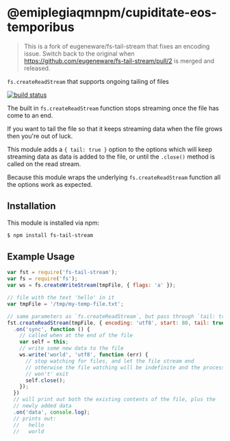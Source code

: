 # @emiplegiaqmnpm/cupiditate-eos-temporibus

> This is a fork of eugeneware/fs-tail-stream that fixes an encoding issue.
> Switch back to the original when https://github.com/eugeneware/fs-tail-stream/pull/2 is merged and released.

`fs.createReadStream` that supports ongoing tailing of files

[![build status](https://secure.travis-ci.org/eugeneware/fs-tail-stream.png)](http://travis-ci.org/eugeneware/fs-tail-stream)

The built in `fs.createReadStream` function stops streaming once the file has
come to an end.

If you want to tail the file so that it keeps streaming data when the file grows
then you're out of luck.

This module adds a `{ tail: true }` option to the options which will keep
streaming data as data is added to the file, or until the `.close()` method
is called on the read stream.

Because this module wraps the underlying `fs.createReadStream` function all
the options work as expected.

## Installation

This module is installed via npm:

``` bash
$ npm install fs-tail-stream
```

## Example Usage

``` js
var fst = require('fs-tail-stream');
var fs = require('fs');
var ws = fs.createWriteStream(tmpFile, { flags: 'a' });

// file with the text 'hello' in it
var tmpFile = '/tmp/my-temp-file.txt';

// same parameters as `fs.createReadStream`, but pass through `tail: true`
fst.createReadStream(tmpFile, { encoding: 'utf8', start: 80, tail: true })
  .on('sync', function () {
    // called when at the end of the file
    var self = this;
    // write some new data to the file
    ws.write('world', 'utf8', function (err) {
      // stop watching for files, and let the file stream end
      // otherwise the file watching will be indefinite and the process
      // won't' exit
      self.close();
    });
  })
  // will print out both the existing contents of the file, plus the
  // newly added data
  .on('data', console.log);
  // prints out:
  //   hello
  //   world
```
